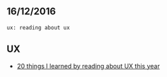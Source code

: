 16/12/2016
----------

`ux: reading about ux`
 
## UX

- [20 things I learned by reading about UX this year](https://uxdesign.cc/20-things-i-learned-by-reading-about-ux-this-year-1e37be6cfae5)
